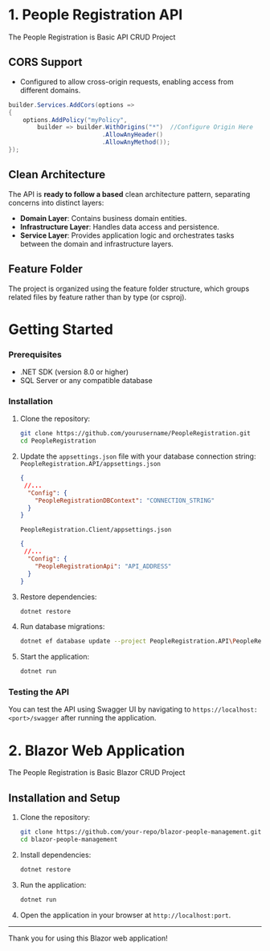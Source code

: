 # 1. People Registration API


The People Registration is Basic API  CRUD Project

## CORS Support
- Configured to allow cross-origin requests, enabling access from different domains.

```c#
builder.Services.AddCors(options =>
{
    options.AddPolicy("myPolicy",
        builder => builder.WithOrigins("*")  //Configure Origin Here
                          .AllowAnyHeader()
                          .AllowAnyMethod());
});

```
## Clean Architecture
The API is **ready to follow a based** clean architecture pattern, separating concerns into distinct layers:
- **Domain Layer**: Contains business domain entities.
- **Infrastructure Layer**: Handles data access and persistence.
- **Service Layer**: Provides application logic and orchestrates tasks between the domain and infrastructure layers.

## Feature Folder
The project is organized using the feature folder structure, which groups related files by feature rather than by type (or csproj). 

# Getting Started

### Prerequisites
- .NET SDK (version 8.0 or higher)
- SQL Server or any compatible database

### Installation
1. Clone the repository:
   ```bash
   git clone https://github.com/yourusername/PeopleRegistration.git
   cd PeopleRegistration
   ```

2. Update the `appsettings.json` file with your database connection string:
`PeopleRegistration.API/appsettings.json`
   ```json
   {
    //...
     "Config": {
       "PeopleRegistrationDBContext": "CONNECTION_STRING"
     }
   }
   ```
   `PeopleRegistration.Client/appsettings.json`
   ```json
   {
    //...
     "Config": {
       "PeopleRegistrationApi": "API_ADDRESS"
     }
   }
   ```
3. Restore dependencies:
   ```bash
   dotnet restore
   ```

4. Run database migrations:
   ```bash
   dotnet ef database update --project PeopleRegistration.API\PeopleRegistration.API.csproj
   ```

5. Start the application:
   ```bash
   dotnet run
   ```

### Testing the API
You can test the API using Swagger UI by navigating to `https://localhost:<port>/swagger` after running the application.


# 2. Blazor Web Application 

The People Registration is Basic Blazor CRUD Project

## Installation and Setup
1. Clone the repository:
   ```bash
   git clone https://github.com/your-repo/blazor-people-management.git
   cd blazor-people-management
   ```
2. Install dependencies:
   ```bash
   dotnet restore
   ```
3. Run the application:
   ```bash
   dotnet run
   ```
4. Open the application in your browser at `http://localhost:port`.



---

Thank you for using this Blazor web application!